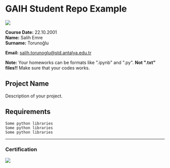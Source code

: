 # GAIH Student Repo Example
![](img/newlogo.png)

**Course Date:** 22.10.2001  
**Name:** Salih Emre  
**Surname:** Torunoğlu

**Email:** salih.torunoglu@std.antalya.edu.tr

**Note:** Your homeworks can be formats like ".ipynb" and ".py". **Not ".txt" files!!** Make sure that your codes works.  

## Project Name
Description of your project.

## Requirements
```
Some python libraries
Some python libraries
Some python libraries
```
---

### Certification
![](img/TopLearnerCertificate.png)

